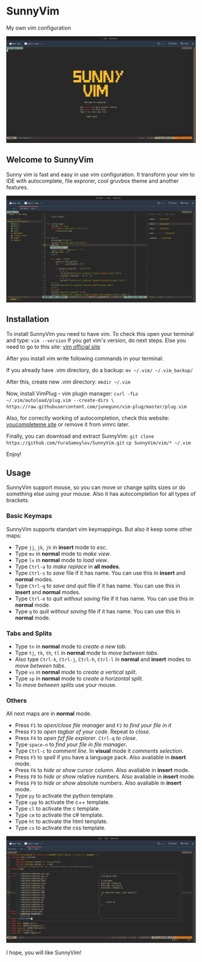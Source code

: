 # SunnyVim

My own vim configuration

![SunnyVim without arguments](img/1.png)

## Welcome to SunnyVim

Sunny vim is fast and easy in use vim configuration. It transform your vim to IDE with autocomplete, file exprorer, cool gruvbox theme and another features.

![SunnyVim working with python](img/2.png)

## Installation

To install SunnyVim you need to have vim.
To check this open your terminal and type:
`vim --version`
If you get vim's version, do next steps.
Else you need to go to this site: [vim official site](https://www.vim.org/download.php)

After you install vim write following commands in your terminal:

If you already have .vim directory, do a backup:
    `mv ~/.vim/ ~/.vim_backup/`

After this, create new .vim directory:
    `mkdir ~/.vim`

Now, install VimPlug - vim plugin manager:
    `curl -fLo ~/.vim/autoload/plug.vim --create-dirs \
    https://raw.githubusercontent.com/junegunn/vim-plug/master/plug.vim`

Also, for correctly working of autocompletion, check this website: [youcompleteme site](https://github.com/ycm-core/YouCompleteMe) or remove it from vimrc later.

Finally, you can download and extract SunnyVim:
    `git clone https://github.com/YuraSamoylov/SunnyVim.git`
    `cp SunnyVim/vim/* ~/.vim`

Enjoy!

## Usage

SunnyVim support mouse, so you can move or change splits sizes or do something else using your mouse. Also it has autocompletion for all types of brackets.

### Basic Keymaps

SunnyVim supports standart vim keymappings. But also it keep some other maps:

- Type `jj`, `jk`, `jh` in **insert** mode to *esc*.
- Type `mv` in **normal** mode to *make view*.
- Type `lv` in **normal** mode to *load view*.
- Type `Ctrl-a` to *make replace* in **all modes**.
- Type `Ctrl-s` to *save* file if it has name. You can use this in **insert** and **normal** modes.
- Type `Ctrl-q` to *save and quit* file if it has name. You can use this in **insert** and **normal** modes.
- Type `Ctrl-e` to *quit without saving* file if it has name. You can use this in **normal** mode.
- Type `q` to *quit without saving* file if it has name. You can use this in **normal** mode.

### Tabs and Splits

- Type `tn` in **normal** mode to *create a new tab*.
- Type `tj`, `tk`, `th`, `tl` in **normal** mode to *move between tabs*.
- Also type `Ctrl-k`, `Ctrl-j`, `Ctrl-h`, `Ctrl-l` in **normal** and **insert** modes to *move between tabs*.
- Type `vs` in **normal** mode to *create a vertical split*.
- Type `sp` in **normal** mode to *create a horizontal split*.
- To *move between splits* use your mouse. 

### Others

All next maps are in **normal** mode.

- Press `F1` to *open/close file manager* and `F2` *to find your file in it*
- Press `F3` to *open tagbar of your code*. Repeat *to close*.
- Press `F4` to *open fzf file explorer*. `Ctrl-q` *to close*.
- Type `space-n` to *find your file in file manager*.
- Type `Ctrl-c` to *comment line*. In **visual** mode it *comments selection*.
- Press `F5` to *spell* if you have a language pack. Also avaliable in **insert** mode.
- Press `F6` to *hide or show* cursor column. Also avaliable in **insert** mode.
- Press `F8` to *hide or show* relative numbers. Also avaliable in **insert** mode.
- Press `F9` to *hide or show* absolute numbers. Also avaliable in **insert** mode.
- Type `py` to activate the python template.
- Type `cpp` to activate the c++ template.
- Type `cl` to activate the c template.
- Type `cm` to activate the c# template.
- Type `ht` to activate the html template.
- Type `cs` to activate the css template.


![SunnyVim working with python](img/3.png)

I hope, you will like SunnyVim! 

